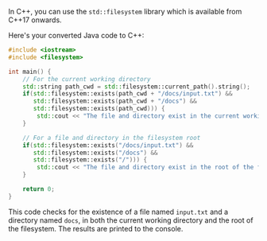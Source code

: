 In C++, you can use the `std::filesystem` library which is available from C++17 onwards. 

Here's your converted Java code to C++:

```cpp
#include <iostream>
#include <filesystem>

int main() {
    // For the current working directory
    std::string path_cwd = std::filesystem::current_path().string();
    if(std::filesystem::exists(path_cwd + "/docs/input.txt") && 
       std::filesystem::exists(path_cwd + "/docs") &&
       std::filesystem::exists(path_cwd))) {
        std::cout << "The file and directory exist in the current working directory." << std::endl;
    }

    // For a file and directory in the filesystem root
    if(std::filesystem::exists("/docs/input.txt") && 
       std::filesystem::exists("/docs") &&
       std::filesystem::exists("/"))) {
        std::cout << "The file and directory exist in the root of the filesystem." << std::endl;
    }

    return 0;
}
```
This code checks for the existence of a file named `input.txt` and a directory named `docs`, in both the current working directory and the root of the filesystem. The results are printed to the console.
